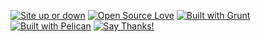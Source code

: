 <!-- Badges sources -->
<!-- Open source: https://github.com/Naereen/badges#open-source -->
<!-- Grunt: https://github.com/gruntjs/grunt/issues/933#issuecomment-26660607 , https://gist.github.com/roachhd/bf4b22008e7b8b69c1c1#file-grunt-js-md -->
<!-- Pelican logo: https://github.com/getpelican/pelican/issues/1008#issuecomment-23006927 -->
<!-- Site up or down: https://github.com/Naereen/badges#website-updown -->

[![Site up or down](https://img.shields.io/website-up-down-green-red/http/kristinita.ru.svg?style=plastic)](https://isup.me/) [![Open Source Love](https://badges.frapsoft.com/os/v1/open-source.png?v=103)](https://github.com/ellerbrock/open-source-badges/) [![Built with Grunt](https://cdn.gruntjs.com/builtwith.png)](http://gruntjs.com/) [![Built with Pelican](//gitcdn.xyz/repo/Kristinita/Kristinita.github.io/master/images/logo/PelicanLogo.svg)](http://docs.getpelican.com) [![Say Thanks!](https://img.shields.io/badge/Say%20Thanks-!-1EAEDB.svg)](https://saythanks.io/to/Kristinita)